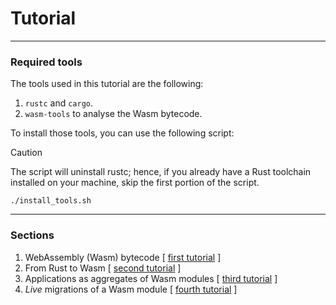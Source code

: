 # Tutorial
___

### Required tools

The tools used in this tutorial are the following: 
1. ```rustc``` and ```cargo```.
2. ```wasm-tools``` to analyse the Wasm bytecode. 

To install those tools, you can use the following script: 

> [!CAUTION]
> The script will uninstall rustc; hence, if you already have a Rust toolchain installed 
> on your machine, skip the first portion of the script. 

```
./install_tools.sh
```

___
### Sections

1. WebAssembly (Wasm) bytecode \[ [first tutorial](01_wasm_bytecode/wasm_bytecode.md) \]
2. From Rust to Wasm \[ [second tutorial](02_compiling_to_wasm/compiling_to_wasm.md) \]
3. Applications as aggregates of Wasm modules \[ [third tutorial](03_aggregating_modules/aggregating_modules.md) \]
4. _Live_ migrations of a Wasm module \[ [fourth tutorial](04_live_migration/live_migration.md) \]